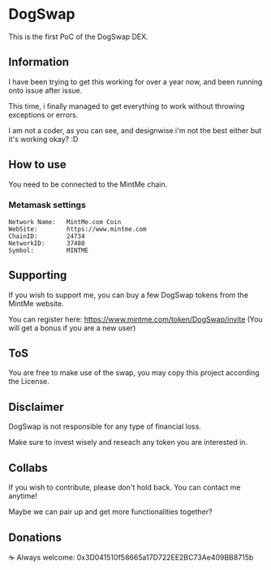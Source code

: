 # DogSwap

This is the first PoC of the DogSwap DEX. 

## Information

I have been trying to get this working for over a year now, and been running onto issue after issue.

This time, i finally managed to get everything to work without throwing exceptions or errors.

I am not a coder, as you can see, and designwise i'm not the best either but it's working okay? :D


## How to use

You need to be connected to the MintMe chain. 


### Metamask settings
```
Network Name:   MintMe.com Coin
WebSite:        https://www.mintme.com
ChainID:        24734
NetworkID:      37480
Symbol:         MINTME
```


## Supporting

If you wish to support me, you can buy a few DogSwap tokens from the MintMe website.

You can register here: https://www.mintme.com/token/DogSwap/invite (You will get a bonus if you are a new user)


## ToS

You are free to make use of the swap, you may copy this project according the License. 


## Disclaimer

DogSwap is not responsible for any type of financial loss. 

Make sure to invest wisely and reseach any token you are interested in. 


## Collabs

If you wish to contribute, please don't hold back. You can contact me anytime!

Maybe we can pair up and get more functionalities together?


## Donations

☕ Always welcome: 0x3D041510f58665a17D722EE2BC73Ae409BB8715b